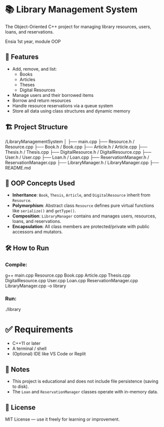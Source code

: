 # 📚 Library Management System

The Object-Oriented C++ project for managing library resources, users, loans, and reservations.

Ensia 1st year, module OOP 

## 🚀 Features

- Add, remove, and list:
  - Books
  - Articles
  - Theses
  - Digital Resources
- Manage users and their borrowed items
- Borrow and return resources
- Handle resource reservations via a queue system
- Store all data using class structures and dynamic memory

## 🏗️ Project Structure



/LibraryManagementSystem
│
├── main.cpp
├── Resource.h / Resource.cpp
├── Book.h / Book.cpp
├── Article.h / Article.cpp
├── Thesis.h / Thesis.cpp
├── DigitalResource.h / DigitalResource.cpp
├── User.h / User.cpp
├── Loan.h / Loan.cpp
├── ReservationManager.h / ReservationManager.cpp
├── LibraryManager.h / LibraryManager.cpp
├── README.md



## 🧠 OOP Concepts Used

- **Inheritance**: `Book`, `Thesis`, `Article`, and `DigitalResource` inherit from `Resource`.
- **Polymorphism**: Abstract class `Resource` defines pure virtual functions like `serialize()` and `getType()`.
- **Composition**: `LibraryManager` contains and manages users, resources, loans, and reservations.
- **Encapsulation**: All class members are protected/private with public accessors and mutators.

## 🛠️ How to Run

### Compile:
g++ main.cpp Resource.cpp Book.cpp Article.cpp Thesis.cpp DigitalResource.cpp User.cpp Loan.cpp ReservationManager.cpp LibraryManager.cpp -o library


### Run:
./library

# ✅ Requirements

* C++11 or later
* A terminal / shell
* (Optional) IDE like VS Code or Replit

## 📌 Notes

* This project is educational and does not include file persistence (saving to disk).
* The `Loan` and `ReservationManager` classes operate with in-memory data.

## 📄 License
MIT License — use it freely for learning or improvement.

